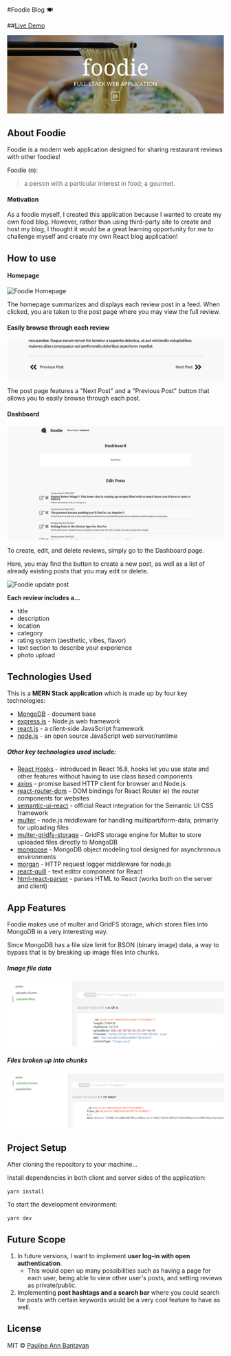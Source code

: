 #Foodie Blog 🍽️ 

##[Live Demo](https://dry-anchorage-96447.herokuapp.com/)

<img src="client/src/assets/readme/foodie-banner.png">

## About Foodie
Foodie is a modern web application designed for sharing restaurant reviews with other foodies!

Foodie (n):
> a person with a particular interest in food; a gourmet.

#### Motivation
As a foodie myself, I created this application because I wanted to create my own food blog. However, rather than using third-party site to create and host my blog, I thought it would be a great learning opportunity for me to challenge myself and create my own React blog application!

## How to use

#### Homepage
![Foodie Homepage](client/src/assets/readme/foodie-home.gif)

The homepage summarizes and displays each review post in a feed. When clicked, you are taken to the post page where you may view the full review.

#### Easily browse through each review
<img src="client/src/assets/readme/foodie-nextpost.png">

The post page features a "Next Post" and a "Previous Post" button that allows you to easily  browse through each post.

#### Dashboard
<img src="client/src/assets/readme/foodie-dashboard.png">

To create, edit, and delete reviews, simply go to the Dashboard page.

Here, you may find the button to create a new post, as well as a list of already existing posts that you may edit or delete.

![Foodie update post](client/src/assets/readme/foodie-update.gif)

**Each review includes a...**

* title
* description
* location
* category
* rating system (aesthetic, vibes, flavor)
* text section to describe your experience
* photo upload

## Technologies Used
This is a **MERN Stack application** which is made up by four key technologies:

* [MongoDB](https://docs.mongodb.com/) - document base
* [express.js](https://expressjs.com/) - Node.js web framework
* [react.js](https://reactjs.org/) - a client-side JavaScript framework
* [node.js](https://nodejs.org/en/docs/) - an open source JavaScript web server/runtime

##### Other key technologies used include:

* [React Hooks](https://reactjs.org/docs/hooks-intro.html) - introduced in React 16.8, hooks let you use state and other features without having to use class based components
* [axios](https://www.npmjs.com/package/axios) - promise based HTTP client for browser and Node.js
* [react-router-dom](https://www.npmjs.com/package/react-router-dom) - DOM bindings for React Router ie) the router components for websites
* [semantic-ui-react](https://react.semantic-ui.com/) - official React integration for the Semantic UI CSS framework
* [multer](https://www.npmjs.com/package/multer) - node.js middleware for handling multipart/form-data, primarily for uploading files
* [multer-gridfs-storage](https://www.npmjs.com/package/multer-gridfs-storage) - GridFS storage engine for Multer to store uploaded files directly to MongoDB
* [mongoose](https://www.npmjs.com/package/mongoose) - MongoDB object modeling tool designed for asynchronous environments
* [morgan](https://www.npmjs.com/package/morgan) -  HTTP request logger middleware for node.js
* [react-quill](https://www.npmjs.com/package/react-quill) - text editor component for React
* [html-react-parser](https://www.npmjs.com/package/html-react-parser) - parses HTML to React (works both on the server and client)

## App Features
Foodie makes use of multer and GridFS storage, which stores files into MongoDB in a very interesting way.

Since MongoDB has a file size limit for BSON (binary image) data, a way to bypass that is by breaking up image files into chunks.

##### Image file data
<img src="client/src/assets/readme/foodie-files.png">

##### Files broken up into chunks
<img src="client/src/assets/readme/foodie-chunks.png">

## Project Setup
After cloning the repository to your machine...

Install dependencies in both client and server sides of the application:

`yarn install`

To start the development environment:

`yarn dev`

## Future Scope
1. In future versions, I want to implement **user log-in with open authentication**.
	* This would open up many possibilities such as having a page for each user, being able to view other user's posts, and setting reviews as private/public.
2. Implementing **post hashtags and a search bar** where you could search for posts with certain keywords would be a very cool feature to have as well.

## License
MIT © [Pauline Ann Bantayan](https://www.paulineann.me/)